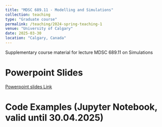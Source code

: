 ```yaml
---
title: "MDSC 689.11 - Modelling and Simulations"
collection: teaching
type: "Graduate course"
permalink: /teaching/2024-spring-teaching-1
venue: "University of Calgary"
date: 2025-03-30
location: "Calgary, Canada"
---
```


Supplementary course material for lecture MDSC 689.11 on Simulations

Powerpoint Slides
======

[Powerpoint slides Link](https://github.com/DrWalleTeaching/Modelling-and-Simulation/blob/main/240325_Simulations.pdf)

Code Examples (Jupyter Notebook, valid until 30.04.2025)
======

<script src="https://gist.github.com/wallematthias/ba934f12b2cc4fc6daf28c0672669198.js"></script>

